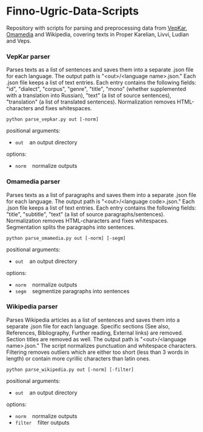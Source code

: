 # Finno-Ugric-Data-Scripts

Repository with scripts for parsing and preprocessing data from [VepKar](http://dictorpus.krc.karelia.ru/en), [Omamedia](https://omamedia.ru/en/news/) and Wikipedia, covering texts in Proper Karelian, Livvi, Ludian and Veps.

### VepKar parser

Parses texts as a list of sentences and saves them into a separate .json file for each language. The output path is "\<out\>/\<language name\>.json." Each .json file keeps a list of text entries. Each entry contains the following fields: "id", "dialect", "corpus", "genre", "title", "mono" (whether supplemented with a translation into Russian), "text" (a list of source sentences), "translation" (a list of translated sentences). Normalization removes HTML-characters and fixes whitespaces.

```
python parse_vepkar.py out [-norm]
```

positional arguments:
 - `out`&nbsp;&nbsp;&nbsp;&nbsp;an output directory

options:
 - `norm`&nbsp;&nbsp;&nbsp;&nbsp;normalize outputs


 ### Omamedia parser

Parses texts as a list of paragraphs and saves them into a separate .json file for each language. The output path is "\<out\>/\<language code\>.json." Each .json file keeps a list of text entries. Each entry contains the following fields: "title", "subtitle", "text" (a list of source paragraphs/sentences). Normalization removes HTML-characters and fixes whitespaces. Segmentation splits the paragraphs into sentences.

```
python parse_omamedia.py out [-norm] [-segm]
```

positional arguments:
 - `out`&nbsp;&nbsp;&nbsp;&nbsp;an output directory

options:
 - `norm`&nbsp;&nbsp;&nbsp;&nbsp;normalize outputs
 - `segm`&nbsp;&nbsp;&nbsp;&nbsp;segmentize paragraphs into sentences


 ### Wikipedia parser

Parses Wikipedia articles as a list of sentences and saves them into a separate .json file for each language. Specific sections (See also, References, Bibliography, Further reading, External links) are removed. Section titles are removed as well. The output path is "\<out\>/\<language name\>.json." The script normalizes punctuation and whitespace characters. Filtering removes outliers which are either too short (less than 3 words in length) or contain more cyrillic characters than latin ones.

```
python parse_wikipedia.py out [-norm] [-filter]
```

positional arguments:
 - `out`&nbsp;&nbsp;&nbsp;&nbsp;an output directory

options:
 - `norm`&nbsp;&nbsp;&nbsp;&nbsp;normalize outputs
 - `filter`&nbsp;&nbsp;&nbsp;&nbsp;filter outputs